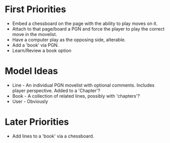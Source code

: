 # First Priorities
- Embed a chessboard on the page with the ability to play moves on it.
- Attach to that page/board a PGN and force the player to play the correct move in the movelist.
- Have a computer play as the opposing side, alterable.
- Add a 'book' via PGN.
- Learn/Review a book option

# Model Ideas
- Line - An individual PGN movelist with optional comments. Includes player perspective. Added to a 'Chapter'?
- Book - A collection of related lines, possibly with 'chapters'?
- User - Obviously

# Later Priorities
- Add lines to a 'book' via a chessboard.

